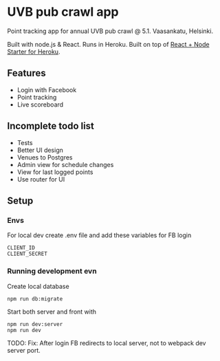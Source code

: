 # UVB pub crawl app

Point tracking app for annual UVB pub crawl @ 5.1. Vaasankatu, Helsinki.

Built with node.js & React. Runs in Heroku.
Built on top of [React + Node Starter for Heroku](https://github.com/alanbsmith/react-node-example).

## Features
* Login with Facebook
* Point tracking
* Live scoreboard

## Incomplete todo list
* Tests
* Better UI design
* Venues to Postgres
* Admin view for schedule changes
* View for last logged points
* Use router for UI

## Setup

### Envs
For local dev create .env file and add these variables for FB login
```
CLIENT_ID
CLIENT_SECRET
```

### Running development evn
Create local database
```
npm run db:migrate
```
Start both server and front with
```
npm run dev:server
npm run dev
```

TODO: Fix: After login FB redirects to local server, not to webpack dev server port.
